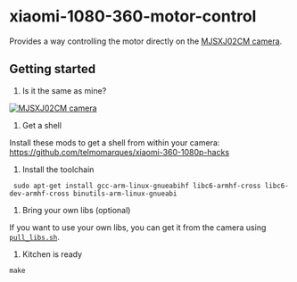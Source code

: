# xiaomi-1080-360-motor-control

Provides a way controlling the motor directly on the [MJSXJ02CM camera](https://www.mi.com/global/camera-360).

## Getting started

1. Is it the same as mine?

[![MJSXJ02CM camera](https://i.imgur.com/3fOE6ZR.png)](https://www.mi.com/global/camera-360)

1. Get a shell

Install these mods to get a shell from within your camera:  
https://github.com/telmomarques/xiaomi-360-1080p-hacks

1. Install the toolchain

```shell
 sudo apt-get install gcc-arm-linux-gnueabihf libc6-armhf-cross libc6-dev-armhf-cross binutils-arm-linux-gnueabi
```

1. Bring your own libs (optional)

If you want to use your own libs, you can get it from the camera using [`pull_libs.sh`](./pull_libs.sh). 

1. Kitchen is ready

```shell
make
```

